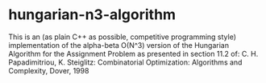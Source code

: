 # hungarian-n3-algorithm
This is an (as plain C++ as possible, competitive programming style) implementation of the alpha-beta O(N^3) version of the Hungarian Algorithm for the Assignment Problem as presented in section 11.2 of: C. H. Papadimitriou, K. Steiglitz: Combinatorial Optimization: Algorithms and Complexity, Dover, 1998

